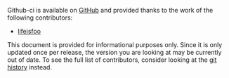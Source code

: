 Github-ci is available on [GitHub](https://github.com/lifeisfoo/github-ci)
and provided thanks to the work of the following contributors:

* [lifeisfoo](https://github.com/lifeisfoo)

This document is provided for informational purposes only. Since it is only updated once per release, the version you are looking at may be currently out of date. To see the full list of contributors, consider looking at the [git history](https://github.com/lifeisfoo/github-ci/graphs/contributors) instead.